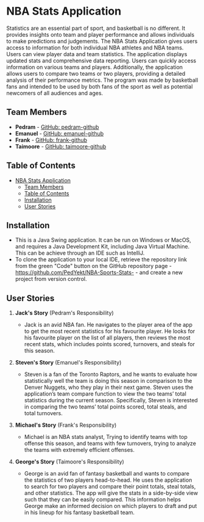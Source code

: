 # NBA Stats Application
Statistics are an essential part of sport, and basketball is no different. It provides insights onto team and player performance and allows individuals to make predictions and judgements. The NBA Stats Application gives users access to information for both individual NBA athletes and NBA teams. Users can view player data and team statistics. The application displays updated stats and comprehensive data reporting. Users can quickly access information on various teams and players. Additionally, the application allows users to compare two teams or two players, providing a detailed analysis of their performance metrics. The program was made by basketball fans and intended to be used by both fans of the sport as well as potential newcomers of all audiences and ages.
## Team Members

- **Pedram** - [GitHub: pedram-github](https://github.com/PedYekt)
- **Emanuel** - [GitHub: emanuel-github](https://github.com/EmanuelGrillone)
- **Frank** - [GitHub: frank-github](https://github.com/Frank-ZH04)
- **Taimoore** - [GitHub: taimoore-github](https://github.com/TYousaf63)

## Table of Contents

- [NBA Stats Application](#nba-stats-application)
  - [Team Members](#team-members)
  - [Table of Contents](#table-of-contents)
  - [Installation](#installation)
  - [User Stories](#user-stories)

## Installation

- This is a Java Swing application. It can be run on Windows or MacOS, and requires a Java Development Kit, including Java Virtual Machine. This can be achieve through an IDE such as IntelliJ. 
- To clone the application to your local IDE, retrieve the repository link from the green "Code" button on the GitHub repository page - https://github.com/PedYekt/NBA-Sports-Stats- - and create a new project from version control. 



## User Stories

1. **Jack's Story** (Pedram's Responsibility)
    - Jack is an avid NBA fan. He navigates to the player area of the app to get the most recent statistics for his favourite player. He looks for his favourite player on the list of all players, then reviews the most recent stats, which includes points scored, turnovers, and steals for this season.

2. **Steven's Story** (Emanuel's Responsibility)
    - Steven is a fan of the Toronto Raptors, and he wants to evaluate how statistically well the team is doing this season in comparison to the Denver Nuggets, who they play in their next game. Steven uses the application’s team compare function to view the two teams’ total statistics during the current season. Specifically, Steven is interested in comparing the two teams’ total points scored, total steals, and total turnovers.

3. **Michael's Story** (Frank's Responsibility)
    - Michael is an NBA stats analyst, Trying to identify teams with top offense this season, and teams with few turnovers, trying to analyze the teams with extremely efficient offenses.

4. **George's Story** (Taimoore's Responsibility)
    - George is an avid fan of fantasy basketball and wants to compare the statistics of two players head-to-head. He uses the application to search for two players and compare their point totals, steal totals, and other statistics. The app will give the stats in a side-by-side view such that they can be easily compared. This information helps George make an informed decision on which players to draft and put in his lineup for his fantasy basketball team.
